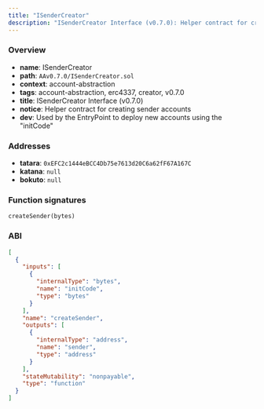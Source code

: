 ```yaml
---
title: "ISenderCreator"
description: "ISenderCreator Interface (v0.7.0): Helper contract for creating sender accounts (Used by the EntryPoint to deploy new accounts using the \"initCode\")"
---
```


### Overview

- **name**: ISenderCreator
- **path**: `AAv0.7.0/ISenderCreator.sol`
- **context**: account-abstraction
- **tags**: account-abstraction, erc4337, creator, v0.7.0
- **title**: ISenderCreator Interface (v0.7.0)
- **notice**: Helper contract for creating sender accounts
- **dev**: Used by the EntryPoint to deploy new accounts using the "initCode"

### Addresses

- **tatara**: `0xEFC2c1444eBCC4Db75e7613d20C6a62fF67A167C`
- **katana**: `null`
- **bokuto**: `null`

### Function signatures

```
createSender(bytes)
```

### ABI

```json
[
  {
    "inputs": [
      {
        "internalType": "bytes",
        "name": "initCode",
        "type": "bytes"
      }
    ],
    "name": "createSender",
    "outputs": [
      {
        "internalType": "address",
        "name": "sender",
        "type": "address"
      }
    ],
    "stateMutability": "nonpayable",
    "type": "function"
  }
]
```
